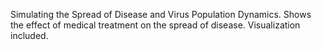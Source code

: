 Simulating the Spread of Disease and Virus Population Dynamics.
Shows the effect of medical treatment on the spread of disease.
Visualization included.

